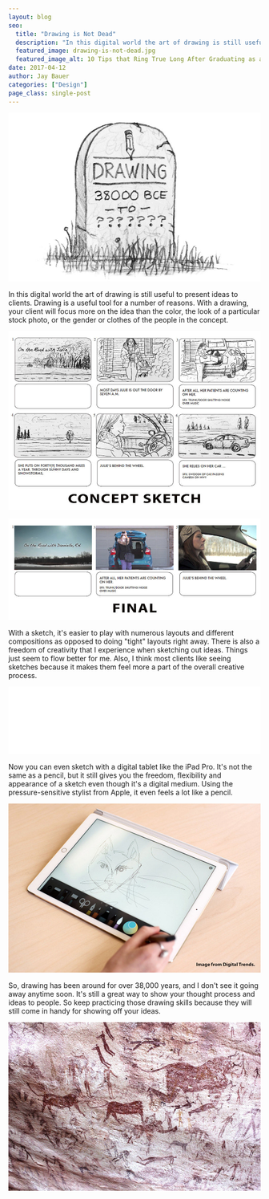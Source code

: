 ```yaml
---
layout: blog
seo:
  title: "Drawing is Not Dead"
  description: "In this digital world the art of drawing is still useful to present ideas to clients. Drawing is a useful tool for a number of reasons."
  featured_image: drawing-is-not-dead.jpg
  featured_image_alt: 10 Tips that Ring True Long After Graduating as a Creative
date: 2017-04-12
author: Jay Bauer
categories: ["Design"]
page_class: single-post
---
```


![How Do You Rate](drawing-is-not-dead.jpg)

In this digital world the art of drawing is still useful to present ideas to clients. Drawing is a useful tool for a number of reasons. With a drawing, your client will focus more on the idea than the color, the look of a particular stock photo, or the gender or clothes of the people in the concept.

![sketches](drawing-is-not-dead-2.jpg)

![storyboard final](drawing-is-not-dead-3.jpg)

With a sketch, it's easier to play with numerous layouts and different compositions as opposed to doing "tight" layouts right away. There is also a freedom of creativity that I experience when sketching out ideas. Things just seem to flow better for me. Also, I think most clients like seeing sketches because it makes them feel more a part of the overall creative process.

<img src="drawing-is-not-dead-4.gif" alt="Konop Refrigeration logo sketch animation">

Now you can even sketch with a digital tablet like the iPad Pro. It's not the same as a pencil, but it still gives you the freedom, flexibility and appearance of a sketch even though it's a digital medium. Using the pressure-sensitive stylist from Apple, it even feels a lot like a pencil.

![storyboard final](drawing-is-not-dead-5.jpg)

So, drawing has been around for over 38,000 years, and I don't see it going away anytime soon. It's still a great way to show your thought process and ideas to people. So keep practicing those drawing skills because they will still come in handy for showing off your ideas.

![storyboard final](drawing-is-not-dead-6.jpg)
